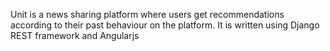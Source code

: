 Unit is a news sharing platform where users get recommendations according to their past behaviour on the platform.
It is written using Django REST framework and Angularjs
